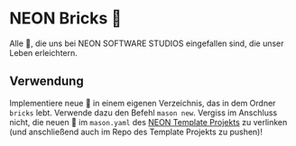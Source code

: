 # NEON Bricks 🧱

Alle 🧱, die uns bei NEON SOFTWARE STUDIOS eingefallen sind, die unser Leben erleichtern.

## Verwendung

Implementiere neue 🧱 in einem eigenen Verzeichnis, das in dem Ordner ```bricks``` lebt. Verwende dazu den Befehl ```mason new```. Vergiss im Anschluss nicht, die neuen 🧱 im ```mason.yaml``` des [NEON Template Projekts][template_project_link] zu verlinken (und anschließend auch im Repo des Template Projekts zu pushen)!

[template_project_link]: https://github.com/julien-neon/NEON_template_project